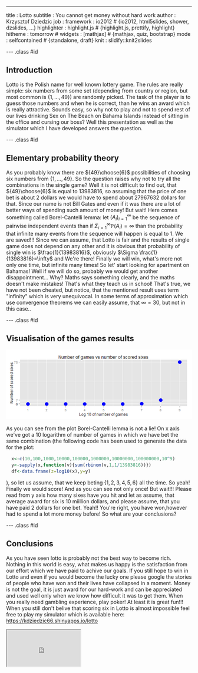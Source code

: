 ---
title       : Lotto 
subtitle    : You cannot get money without hard work
author      : Krzysztof Dziedzic
job         : 
framework   : io2012        # {io2012, html5slides, shower, dzslides, ...}
highlighter : highlight.js  # {highlight.js, prettify, highlight}
hitheme     : tomorrow      # 
widgets     : [mathjax]            # {mathjax, quiz, bootstrap}
mode        : selfcontained # {standalone, draft}
knit        : slidify::knit2slides




--- .class #id 

## Introduction

Lotto is the Polish name for well known lottery game. The rules are really simple: six numbers from some set (depending from country or region, but most common is $\{1,\dots, 49\}$) are randomly picked. The task of the player is to guess those numbers and when he is correct, than he wins an award which is really attractive. Sounds easy, so why not to play and not to spend rest of our lives drinking Sex on The Beach on Bahama Islands instead of sitting in the office and cursing our boss? Well this presentation as well as the simulator which I have developed answers the question.

--- .class #id

## Elementary probability theory

As you probably know there are ${49}\choose{6}$ possibilities of choosing six numbers from $\{1,\dots,49\}$. So the question raises why not to try all the combinations in the single game? Well it is not difficult to find out, that ${49}\choose{6}$ is equal to  13983816, so assuming that the price of one bet is about 2 dollars we would have to spend about  27967632 dollars for that. Since our name is not Bill Gates and even if it was there are a lot of better ways of spending such amount of money! But wait! Here comes something called Borel-Cantelli lemma: let $(A_i)_{i=1}^{\infty}$ be the sequence of pairwise independent events than if $\Sigma_{i=1}^{\infty}\mathbb{P}(A_i)=\infty$ than the probability that infinite many events from the sequence will happen is equal to 1. We are saved!!! Since we can assume, that Lotto is fair and the results of single game does not depend on any other and  it is obvious that probability of single win is $\frac{1}{13983816}$, obviously $\Sigma \frac{1}{13983816}=\infty$ and We're there! Finally we will win, what's more not only one time, but infinite many times! So let' start looking for apartment on Bahamas! Well if we will do so, probably we would get another disappointment... Why? Maths says something clearly, and the maths doesn't make mistakes! That's what they teach us in school! That's true, we have not been cheated, but notice, that the mentioned result uses term "infinity" which is very unequivocal. In some terms of approximation which use convergence theorems we can easily assume, that $\infty = 30$, but not in this case..

--- .class #id

## Visualisation of the games results

![plot of chunk unnamed-chunk-1](assets/fig/unnamed-chunk-1-1.png) 

As you can see from the plot Borel-Cantelli lemma is not a lie! On x axis we've got a 10 logarithm of number of games in which we have bet the same combination (the following code has been used to generate the data for the plot: 

```r
  x<-c(10,100,1000,10000,100000,1000000,10000000,100000000,10^9)
  y<-sapply(x,function(v){sum(rbinom(v,1,1/13983816))})
  df<-data.frame(z=log10(x),y=y)
```
), so let us assume, that we keep beting $\{1,2,3,4,5,6\}$ all the time.  So yeah! Finally we would score! And as you can see not only once! But wait!!! Please read from y axis how many sixes have you hit and let as assume, that average award for six is 10 miillion dollars, and please assume, that you have paid 2 dollars for one bet. Yeah!! You're right, you have won,however had to spend a lot more money before! So what are your conclusions?  

--- .class #id

## Conclusions

As you have seen lotto is probably not the best way to become rich. Nothing in this world is easy, what makes us happy is the satisfaction from our effort which we have paid to achive our goals. If you still hope to win in Lotto and even if you would become the lucky one please google the stories of people who have won and their lives have collapsed in a moment. Money is not the goal, it is just award for our hard-work and can be appreciated and used well only when we know how difficult it was to get them. When you really need gambling experience, play poker! At least it is great fun!!! When you still don't belive that scoring six in Lotto is almost impossible feel free to play my simulator which is available here: https://kdziedzic66.shinyapps.io/lotto

<iframe src=http://cdn.meme.am/instances/500x/55146826.jpg width="200" height="100"></iframe>


